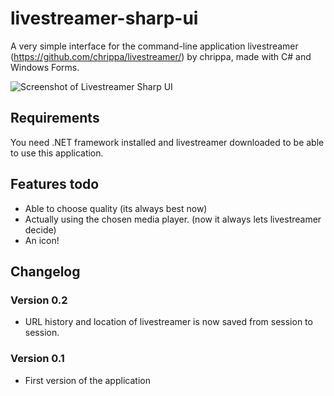 # livestreamer-sharp-ui
A very simple interface for the command-line application livestreamer (https://github.com/chrippa/livestreamer/) by chrippa, made with C# and Windows Forms. 

![Screenshot of Livestreamer Sharp UI](http://biffnet.se/livestreamer-sharp-ui/livestreamer-sharp-ui.png)

## Requirements
You need .NET framework installed and livestreamer downloaded to be able to use this application.

## Features todo
- Able to choose quality (its always best now)
- Actually using the chosen media player. (now it always lets livestreamer decide)
- An icon!

## Changelog

### Version 0.2
- URL history and location of livestreamer is now saved from session to session.

### Version 0.1
- First version of the application